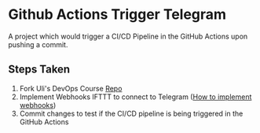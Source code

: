 # Github Actions Trigger Telegram

A project which would trigger a CI/CD Pipeline in the GitHub Actions upon pushing a commit.

## Steps Taken

1. Fork Uli's DevOps Course [Repo]([url](https://github.com/u1i/ghactions-test)https://github.com/u1i/ghactions-test)
2. Implement Webhooks IFTTT to connect to Telegram ([How to implement webhooks]([url](https://hevodata.com/learn/ifttt-webhook/#:~:text=Users%20can%20implement%20a%20Webhook,Webhooks%20using%20simple%20Web%20Requests)https://hevodata.com/learn/ifttt-webhook/#:~:text=Users%20can%20implement%20a%20Webhook,Webhooks%20using%20simple%20Web%20Requests))
3. Commit changes to test if the CI/CD pipeline is being triggered in the GitHub Actions

